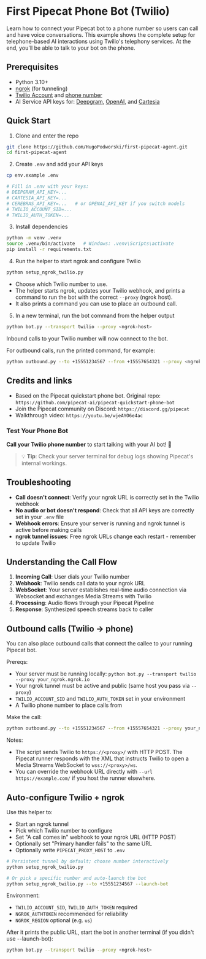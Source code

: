 # First Pipecat Phone Bot (Twilio)

Learn how to connect your Pipecat bot to a phone number so users can call and have voice conversations. This example shows the complete setup for telephone-based AI interactions using Twilio's telephony services. At the end, you'll be able to talk to your bot on the phone.

## Prerequisites

- Python 3.10+
- [ngrok](https://ngrok.com/docs/getting-started/) (for tunneling)
- [Twilio Account](https://www.twilio.com/login) and [phone number](https://help.twilio.com/articles/223135247-How-to-Search-for-and-Buy-a-Twilio-Phone-Number-from-Console)
- AI Service API keys for: [Deepgram](https://console.deepgram.com/signup), [OpenAI](https://auth.openai.com/create-account), and [Cartesia](https://play.cartesia.ai/sign-up)

## Quick Start

1) Clone and enter the repo

```bash
git clone https://github.com/HugoPodworski/first-pipecat-agent.git
cd first-pipecat-agent
```

2) Create `.env` and add your API keys

```bash
cp env.example .env
```

```bash
# Fill in .env with your keys:
# DEEPGRAM_API_KEY=...
# CARTESIA_API_KEY=...
# CEREBRAS_API_KEY=...   # or OPENAI_API_KEY if you switch models
# TWILIO_ACCOUNT_SID=...
# TWILIO_AUTH_TOKEN=...
```

3) Install dependencies

```bash
python -m venv .venv
source .venv/bin/activate   # Windows: .venv\Scripts\activate
pip install -r requirements.txt
```

4) Run the helper to start ngrok and configure Twilio

```bash
python setup_ngrok_twilio.py
```

- Choose which Twilio number to use.
- The helper starts ngrok, updates your Twilio webhook, and prints a command to run the bot with the correct `--proxy` (ngrok host).
- It also prints a command you can use to place an outbound call.

5) In a new terminal, run the bot command from the helper output

```bash
python bot.py --transport twilio --proxy <ngrok-host>
```

Inbound calls to your Twilio number will now connect to the bot.

For outbound calls, run the printed command, for example:

```bash
python outbound.py --to +15551234567 --from +15557654321 --proxy <ngrok-host>
```

## Credits and links

- Based on the Pipecat quickstart phone bot. Original repo: `https://github.com/pipecat-ai/pipecat-quickstart-phone-bot`
- Join the Pipecat community on Discord: `https://discord.gg/pipecat`
- Walkthrough video: `https://youtu.be/wjeAYO6e4ac`

### Test Your Phone Bot

**Call your Twilio phone number** to start talking with your AI bot! 🚀

> 💡 **Tip**: Check your server terminal for debug logs showing Pipecat's internal workings.

## Troubleshooting

- **Call doesn't connect**: Verify your ngrok URL is correctly set in the Twilio webhook
- **No audio or bot doesn't respond**: Check that all API keys are correctly set in your `.env` file
- **Webhook errors**: Ensure your server is running and ngrok tunnel is active before making calls
- **ngrok tunnel issues**: Free ngrok URLs change each restart - remember to update Twilio

## Understanding the Call Flow

1. **Incoming Call**: User dials your Twilio number
2. **Webhook**: Twilio sends call data to your ngrok URL
3. **WebSocket**: Your server establishes real-time audio connection via Websocket and exchanges Media Streams with Twilio
4. **Processing**: Audio flows through your Pipecat Pipeline
5. **Response**: Synthesized speech streams back to caller

## Outbound calls (Twilio → phone)

You can also place outbound calls that connect the callee to your running Pipecat bot.

Prereqs:
- Your server must be running locally: `python bot.py --transport twilio --proxy your_ngrok.ngrok.io`
- Your ngrok tunnel must be active and public (same host you pass via `--proxy`)
- `TWILIO_ACCOUNT_SID` and `TWILIO_AUTH_TOKEN` set in your environment
- A Twilio phone number to place calls from

Make the call:

```bash
python outbound.py --to +15551234567 --from +15557654321 --proxy your_ngrok.ngrok.io
```

Notes:
- The script sends Twilio to `https://<proxy>/` with HTTP POST. The Pipecat runner responds with the XML that instructs Twilio to open a Media Streams WebSocket to `wss://<proxy>/ws`.
- You can override the webhook URL directly with `--url https://example.com/` if you host the runner elsewhere.

## Auto-configure Twilio + ngrok

Use this helper to:
- Start an ngrok tunnel
- Pick which Twilio number to configure
- Set "A call comes in" webhook to your ngrok URL (HTTP POST)
- Optionally set "Primary handler fails" to the same URL
- Optionally write `PIPECAT_PROXY_HOST` to `.env`

```bash
# Persistent tunnel by default; choose number interactively
python setup_ngrok_twilio.py

# Or pick a specific number and auto-launch the bot
python setup_ngrok_twilio.py --to +15551234567 --launch-bot
```

Environment:
- `TWILIO_ACCOUNT_SID`, `TWILIO_AUTH_TOKEN` required
- `NGROK_AUTHTOKEN` recommended for reliability
- `NGROK_REGION` optional (e.g. `us`)

After it prints the public URL, start the bot in another terminal (if you didn't use --launch-bot):

```bash
python bot.py --transport twilio --proxy <ngrok-host>
```
